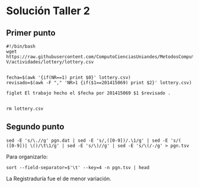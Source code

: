 # Solución Taller 2
## Primer punto

```
#!/bin/bash
wget https://raw.githubusercontent.com/ComputoCienciasUniandes/MetodosComputacionalesLaboratorio/master/2015-V/actividades/lottery/lottery.csv

     
fecha=$(awk '{if(NR==1) print $0}' lottery.csv)
revisado=$(awk -F "," 'NR>1 {if($1==201415069) print $2}' lottery.csv)

figlet El trabajo hecho el $fecha por 201415069 $1 $revisado .


rm lottery.csv
```

## Segundo punto

```
sed -E 's/\.//g' pgn.dat | sed -E 's/,([0-9])/.\1/g' | sed -E 's/( ([0-9])| \()/\t\1/g' | sed -E 's/\)//g' | sed -E 's/\(/-/g' > pgn.tsv

```
Para organizarlo:
 ```
 sort --field-separator=$'\t' --key=4 -n pgn.tsv | head

```
La Registraduría fue el de menor variación.
